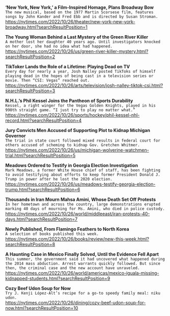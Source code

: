 **‘New York, New York,’ a Film-Inspired Homage, Plans Broadway Bow**\
`The new musical, based on the 1977 Martin Scorsese film, features songs by John Kander and Fred Ebb and is directed by Susan Stroman.`\
https://nytimes.com/2022/10/26/theater/new-york-new-york-broadway.html?searchResultPosition=1

**The Young Woman Behind a Last Mystery of the Green River Killer**\
`A mother lost her daughter 40 years ago. Until investigators knocked on her door, she had no idea what had happened.`\
https://nytimes.com/2022/10/26/us/green-river-killer-mystery.html?searchResultPosition=2

**TikToker Lands the Role of a Lifetime: Playing Dead on TV**\
`Every day for nearly a year, Josh Nalley posted TikToks of himself playing dead in the hopes of being cast in a television series or movie. Then “CSI: Vegas” reached out.`\
https://nytimes.com/2022/10/26/arts/television/josh-nalley-tiktok-csi.html?searchResultPosition=3

**N.H.L.’s Phil Kessel Joins the Pantheon of Sports Durability**\
`Kessel, a right winger for the Vegas Golden Knights, played in his 990th straight game. “I just try to play no matter what.”`\
https://nytimes.com/2022/10/26/sports/hockey/phil-kessel-nhl-record.html?searchResultPosition=4

**Jury Convicts Men Accused of Supporting Plot to Kidnap Michigan Governor**\
`The trial in state court followed mixed results in federal court for others accused of scheming to kidnap Gov. Gretchen Whitmer.`\
https://nytimes.com/2022/10/26/us/michigan-wolverine-watchmen-trial.html?searchResultPosition=5

**Meadows Ordered to Testify in Georgia Election Investigation**\
`Mark Meadows, a former White House chief of staff, has been fighting to avoid testifying about efforts to keep former President Donald J. Trump in power after he lost the 2020 election.`\
https://nytimes.com/2022/10/26/us/meadows-testify-georgia-election-trump.html?searchResultPosition=6

**Thousands in Iran Mourn Mahsa Amini, Whose Death Set Off Protests**\
`In her hometown and across the country, large demonstrations erupted marking 40 days of mourning for Ms. Amini, who died in police custody.`\
https://nytimes.com/2022/10/26/world/middleeast/iran-protests-40-days.html?searchResultPosition=7

**Newly Published, From Flamingo Feathers to North Korea**\
`A selection of books published this week.`\
https://nytimes.com/2022/10/26/books/review/new-this-week.html?searchResultPosition=8

**A Haunting Case in Mexico Finally Solved, Until the Evidence Fell Apart**\
`This summer, the government said it had uncovered what happened during the 2014 mass abduction. Arrest warrants quickly followed. But since then, the criminal case and the new account have unraveled.`\
https://nytimes.com/2022/10/26/world/americas/mexico-iguala-missing-kidnapped-students.html?searchResultPosition=9

**Cozy Beef Udon Soup for Now**\
`Try J. Kenji López-Alt’s recipe for a go-to speedy family meal: niku udon.`\
https://nytimes.com/2022/10/26/dining/cozy-beef-udon-soup-for-now.html?searchResultPosition=10


